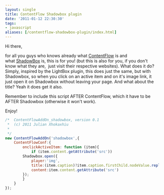 ```yaml
---
layout: single
title: ContentFlow Shadowbox plugin
date: '2011-01-12 22:30:30'
tags:
- javascript
aliases: [/contentflow-shadowbox-plugin/index.html]
---
```


Hi there,

for all you guys who knows already what [ContentFlow](http://www.jacksasylum.eu/ContentFlow/) is and what [ShadowBox](http://www.shadowbox-js.com/) is, this is for you! (but this is also for you, if you don't know what they are,  just visit their respective websites). What does it do? Simply, inspired by the LightBox plugin, this does just the same, but with Shadowbox, so when you click on an active item and on it's image link, it just open it on Shadowbox without leaving your page. And what about the title? Yeah it does get it also.

Remember to include this script AFTER ContentFlow, which it have to be AFTER Shadowbox (otherwise it won't work).

Enjoy!

```javascript
/*  ContentFlowAddOn_shadowbox, version 0.1
 *  (c) 2011 Julian Xhokaxhiu
 *
 */
new ContentFlowAddOn('shadowbox',{
    ContentFlowConf:{
        onclickActiveItem: function (item){
            if (item.content.getAttribute('src'))
        Shadowbox.open({
            player:'img',
            title:(item.caption)?item.caption.firstChild.nodeValue.replace(/]*>/,': '):'',
            content:item.content.getAttribute('src')
        });
        }
    }
});
```